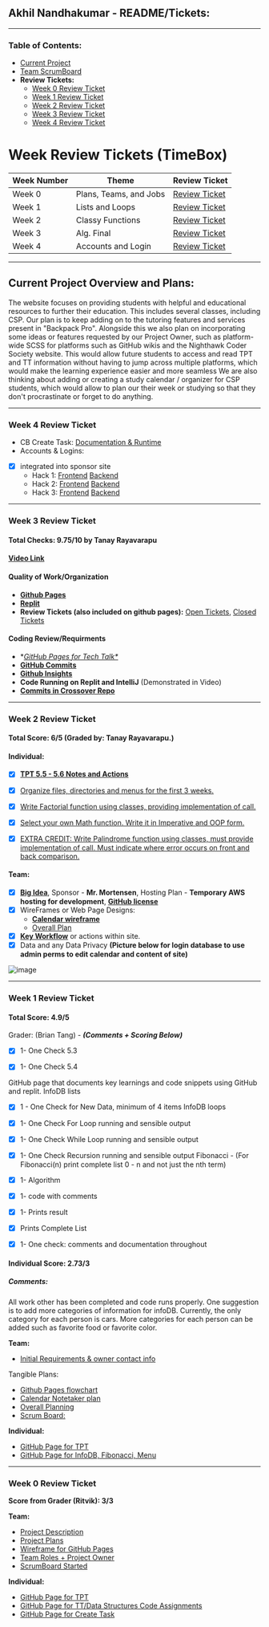 ## Akhil Nandhakumar - README/Tickets:

***

### Table of Contents:
- [Current Project](#current-project-overview-and-plans)
- [Team ScrumBoard](https://github.com/AkhilNandhakumar/Guython.git)
- **Review Tickets:**
  - [Week 0 Review Ticket](#week-0-review-ticket)
  - [Week 1 Review Ticket](#week-1-review-ticket)
  - [Week 2 Review Ticket](#week-2-review-ticket)
  - [Week 3 Review Ticket](#week-3-review-ticket)
  - [Week 4 Review Ticket](#week-4-review-ticket)

# Week Review Tickets (TimeBox)

Week Number | Theme | Review Ticket | 
----- | ----- | ----- | 
Week 0 | Plans, Teams, and Jobs | [Review Ticket](https://github.com/AkhilNandhakumar/Guython/issues/8) | 
Week 1 | Lists and Loops | [Review Ticket](https://github.com/AkhilNandhakumar/Guython/issues/16) | 
Week 2 | Classy Functions | [Review Ticket](https://github.com/AkhilNandhakumar/Guython/issues/22) | 
Week 3 | Alg. Final | [Review Ticket](https://github.com/AkhilNandhakumar/Guython/issues/25) | 
Week 4 | Accounts and Login | [Review Ticket](https://github.com/AkhilNandhakumar/Guython/issues/31) | 

***

## Current Project Overview and Plans:
The website focuses on providing students with 
helpful and educational resources to further 
their education. This includes several classes, 
including CSP. Our plan is to keep adding on to the 
tutoring features and services present in 
"Backpack Pro". Alongside this we also plan on 
incorporating some ideas or features requested 
by our Project Owner, such as platform-wide 
SCSS for platforms such as GitHub wikis and the 
Nighthawk Coder Society website. This would allow 
future students to access and read TPT and TT 
information without having to jump across multiple 
platforms, which would make the learning experience 
easier and more seamless We are also thinking about 
adding or creating a study calendar / organizer for 
CSP students, which would allow to plan our their 
week or studying so that they don't procrastinate or 
forget to do anything.

***

### Week 4 Review Ticket

- CB Create Task: [Documentation & Runtime](https://akhilnandhakumar.github.io/Akhil-Data-Structures/ct)
- Accounts & Logins:
- [x] integrated into sponsor site
  - Hack 1: [Frontend](https://github.com/AkhilNandhakumar/Guython/blob/22efa880acf07741a78aadb5c1ce9847e2c49df8/cruddy/templates/cruddy/authorize.html#L33-L34) [Backend](https://github.com/AkhilNandhakumar/Guython/blob/22efa880acf07741a78aadb5c1ce9847e2c49df8/cruddy/app_crud.py#L59-L60)
  - Hack 2: [Frontend](https://github.com/AkhilNandhakumar/Guython/blob/22efa880acf07741a78aadb5c1ce9847e2c49df8/cruddy/templates/cruddy/crud.html#L28-L30) [Backend](https://github.com/AkhilNandhakumar/Guython/blob/22efa880acf07741a78aadb5c1ce9847e2c49df8/cruddy/app_crud.py#L66-L69)
  - Hack 3: [Frontend](https://github.com/AkhilNandhakumar/Guython/blob/22efa880acf07741a78aadb5c1ce9847e2c49df8/cruddy/templates/cruddy/search.html#L27-L29) [Backend](https://github.com/AkhilNandhakumar/Guython/blob/22efa880acf07741a78aadb5c1ce9847e2c49df8/cruddy/app_crud.py#L126-L127)

***

### Week 3 Review Ticket

#### Total Checks: 9.75/10 by Tanay Rayavarapu
#### [Video Link](https://youtu.be/SJqbC-DlWFU)

#### Quality of Work/Organization
- **[Github Pages](https://akhilnandhakumar.github.io/Akhil-Data-Structures/index)**
- **[Replit](https://replit.com/@AkhilNandhakuma/Akhil-Data-Structures#menu/_menu.py)**
- **Review Tickets (also included on github pages):** [Open Tickets](https://github.com/AkhilNandhakumar/Guython/issues?q=is%3Aissue+is%3Aopen+label%3Aakhil), [Closed Tickets](https://github.com/AkhilNandhakumar/Guython/issues?q=is%3Aissue+label%3Aakhil+is%3Aclosed)

#### Coding Review/Requirments
- **[GitHub Pages for Tech Talk*](https://akhilnandhakumar.github.io/Akhil-Data-Structures/tt)*
- **[GitHub Commits](https://github.com/AkhilNandhakumar/Akhil-Data-Structures/commits/main)** 
- **[Github Insights](https://github.com/AkhilNandhakumar/Akhil-Data-Structures/pulse)**
- **Code Running on Replit and IntelliJ** (Demonstrated in Video)
- **[Commits in Crossover Repo](https://github.com/TANAY101405/TanayRayavarapu/commits?author=AkhilNandhakumar)** 

***

### Week 2 Review Ticket

#### Total Score: 6/5 (Graded by: Tanay Rayavarapu.)

#### Individual:

- [x] **[TPT 5.5 - 5.6 Notes and Actions](https://github.com/AkhilNandhakumar/Akhil-Data-Structures/blob/main/tpt.md#week-2-tpt-55---56)**
- [x] [Organize files, directories and menus for the first 3 weeks. ](https://replit.com/@AkhilNandhakuma/Akhil-Data-Structures#_config.yml)
- [x] [Write Factorial function using classes, providing implementation of call.](https://replit.com/@AkhilNandhakuma/Akhil-Data-Structures#TT2/oop.py)
- [x] [Select your own Math function. Write it in Imperative and OOP form. ](https://replit.com/@AkhilNandhakuma/Akhil-Data-Structures#TT2/oop.py)
- [x] [EXTRA CREDIT:  Write Palindrome function using classes, must provide implementation of call.  Must indicate where error occurs on front and back comparison.](https://replit.com/@AkhilNandhakuma/Akhil-Data-Structures#TT2/oop.py)


#### Team:
- [x] **[Big Idea](https://github.com/AkhilNandhakumar/Guython#project-description)**, Sponsor - **Mr. Mortensen**, Hosting Plan - **Temporary AWS hosting for development**, **[GitHub license](https://github.com/AkhilNandhakumar/Guython/blob/main/LICENSE)**
- [x] WireFrames or Web Page Designs:
  - **[Calendar wireframe](https://docs.google.com/presentation/d/1LQfwvtHj-Fy-zm9Yuaey_KsImMZtQ5-ZTAPahqgjO98/edit?usp=sharing)**
  - [Overall Plan](https://github.com/AkhilNandhakumar/Guython#project-plans)
- [x] **[Key Workflow](https://docs.google.com/drawings/d/1mogokqAFAM5HKk9fLhzz1qdr9THwx2xbRpUxEg_czEs/edit?usp=sharing)** or actions within site.
- [x] Data and any Data Privacy **(Picture below for login database to use admin perms to edit calendar and content of site)**

![image](https://user-images.githubusercontent.com/89219514/160197012-c5e6132b-dee9-4f15-b175-7664631754ed.png)

***

### Week 1 Review Ticket

#### Total Score: **4.9/5**
Grader: (Brian Tang) - 
_**(Comments + Scoring Below)**_

- [x]  1- One Check 5.3

- [x]  1- One Check 5.4

GitHub page that documents key learnings and code snippets using GitHub and replit.
InfoDB lists

- [x] 1 - One Check for New Data, minimum of 4 items
  InfoDB loops

- [x]  1- One Check For Loop running and sensible output

- [x]  1- One Check While Loop running and sensible output

- [x]  1- One Check Recursion running and sensible output
  Fibonacci - (For Fibonacci(n) print complete list 0 - n and not just the nth term)

- [x] 1- Algorithm
- [x] 1- code with comments
- [x] 1- Prints result
- [x] Prints Complete List

- [x]  1- One check: comments and documentation throughout

#### Individual Score: 2.73/3

##### Comments:

All work other has been completed and code runs properly. One suggestion is to add more categories of information for infoDB. Currently, the only category for each person is cars. More categories for each person can be added such as favorite food or favorite color.

**Team:** 

- [Initial Requirements & owner contact info](https://github.com/AkhilNandhakumar/Guython#project-plans)

Tangible Plans:

- [Github Pages flowchart](https://docs.google.com/drawings/d/1mogokqAFAM5HKk9fLhzz1qdr9THwx2xbRpUxEg_czEs/edit?usp=sharing)
- [Calendar Notetaker plan](https://docs.google.com/drawings/d/1zjt5Qdw6l88m8sk59pMLM-W7xGrRt5vsgfnX6R5dAaE/edit?usp=sharing)
- [Overall Planning](https://github.com/AkhilNandhakumar/Guython#project-plans)
- [Scrum Board:](https://github.com/AkhilNandhakumar/Guython/projects/1)

**Individual:**
- [GitHub Page for TPT](https://akhilnandhakumar.github.io/Akhil-Data-Structures/tpt)
- [GitHub Page for InfoDB, Fibonacci, Menu](https://akhilnandhakumar.github.io/Akhil-Data-Structures/tt)

***

### Week 0 Review Ticket
**Score from Grader (Ritvik): 3/3**

**Team:**
- [Project Description](https://github.com/AkhilNandhakumar/Guython#project-description)
- [Project Plans](https://github.com/AkhilNandhakumar/Guython#project-plans)
- [Wireframe for GitHub Pages](https://docs.google.com/drawings/d/1mogokqAFAM5HKk9fLhzz1qdr9THwx2xbRpUxEg_czEs/edit?usp=sharing)
- [Team Roles + Project Owner](https://github.com/AkhilNandhakumar/Guython#contributors)
- [ScrumBoard Started](https://github.com/AkhilNandhakumar/Guython/projects/1)

**Individual:**
- [GitHub Page for TPT](https://akhilnandhakumar.github.io/Akhil-Data-Structures/tpt)
- [GitHub Page for TT/Data Structures Code Assignments](https://akhilnandhakumar.github.io/Akhil-Data-Structures/tt)
- [GitHub Page for Create Task](https://akhilnandhakumar.github.io/Akhil-Data-Structures/ct)

